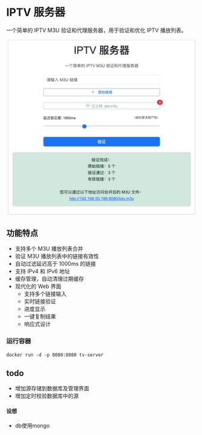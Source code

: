 # IPTV 服务器

一个简单的 IPTV M3U 验证和代理服务器，用于验证和优化 IPTV 播放列表。

![示例界面](https://raw.githubusercontent.com/582033/tv-server/refs/heads/main/docs/example.jpg)


## 功能特点

- 支持多个 M3U 播放列表合并
- 验证 M3U 播放列表中的链接有效性
- 自动过滤延迟高于 1000ms 的链接
- 支持 IPv4 和 IPv6 地址
- 缓存管理，自动清理过期缓存
- 现代化的 Web 界面
  - 支持多个链接输入
  - 实时链接验证
  - 进度显示
  - 一键复制结果
  - 响应式设计

### 运行容器
```
docker run -d -p 8080:8080 tv-server
```

## todo
* 增加源存储到数据库及管理界面
* 增加定时校验数据库中的源

#### 设想
* db使用mongo
